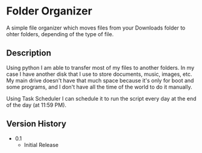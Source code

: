 # Folder Organizer

A simple file organizer which moves files from your Downloads folder to ohter folders, depending of the type of file.

## Description

Using python I am able to transfer most of my files to another folders. In my case I have another disk that I use to store documents, music, images, etc. My main drive doesn't have that much space because it's only for boot and some programs, and I don't have all the time of the world to do it manually.

Using Task Scheduler I can schedule it to run the script every day at the end of the day (at 11:59 PM).


## Version History

* 0.1
    * Initial Release
